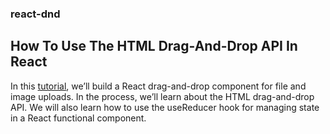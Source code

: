 ### react-dnd
## How To Use The HTML Drag-And-Drop API In React
In this [tutorial](https://www.smashingmagazine.com/2020/02/html-drag-drop-api-react/), we’ll build a React drag-and-drop component for file and image uploads. In the process, we’ll learn about the HTML drag-and-drop API. We will also learn how to use the useReducer hook for managing state in a React functional component.
